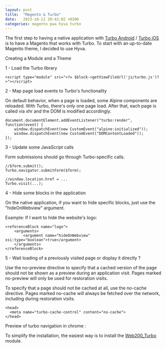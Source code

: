 ```yaml
---
layout: post
title:  "Magento & Turbo"
date:   2023-10-12 20:42:02 +0200
categories: magento pwa hyva turbo 
---
```


The first step to having a native application with [Turbo Android](https://github.com/hotwired/turbo-android) / [Turbo iOS](https://github.com/hotwired/turbo-ios) is to have a Magento that works with Turbo.
To start with an up-to-date Magento theme, I decided to use Hyva.

Creating a Module and a Theme

1 - Load the Turbo library

```
<script type="module" src="<?= $block->getViewFileUrl('js/turbo.js')?>"></script>
```

2 - Map page load events to Turbo's functionality

On default behavior, when a page is loaded, some Alpine components are reloaded.
With Turbo, there's only one page load. After that, each page is called via xhr and the DOM is modified accordingly.

```
document.documentElement.addEventListener("turbo:render", function(event) {
    window.dispatchEvent(new CustomEvent("alpine:initialized"));
    window.dispatchEvent(new CustomEvent("DOMContentLoaded"));
});
```

3 - Update some JavaScript calls

Form submissions should go through Turbo-specific calls.

```
//$form.submit();
Turbo.navigator.submitForm($form);

//window.location.href = ...
Turbo.visit(...);
```

4 - Hide some blocks in the application

On the native application, if you want to hide specific blocks, just use the "hideOnWebview" argument.

Example: If I want to hide the website's logo:

```
<referenceBlock name="logo">
    <arguments>
        <argument name="hideOnWebview" xsi:type="boolean">true</argument>
    </arguments>
</referenceBlock>
```

5 - Wait loading of a previously visited page or display it directly ?

Use the no-preview directive to specify that a cached version of the page should not be shown as a preview during an application visit. Pages marked no-preview will only be used for restoration visits.

To specify that a page should not be cached at all, use the no-cache directive. Pages marked no-cache will always be fetched over the network, including during restoration visits.

```
<head>
  <meta name="turbo-cache-control" content="no-cache">
</head>
```


Preview of turbo navigation in chrome :


To simplify the installation, the easiest way is to install the [Web200_Turbo](*) module.

